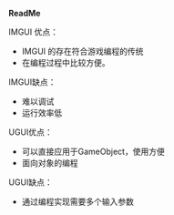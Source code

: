 **ReadMe**

  IMGUI 优点：
 - IMGUI 的存在符合游戏编程的传统
 -  在编程过程中比较方便。

IMGUI缺点：

 - 难以调试
 - 运行效率低

UGUI优点：

 - 可以直接应用于GameObject，使用方便
 - 面向对象的编程

UGUI缺点：

 - 通过编程实现需要多个输入参数
